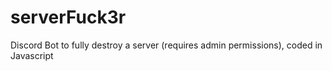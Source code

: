 # serverFuck3r
Discord Bot to fully destroy a server (requires admin permissions), coded in Javascript
